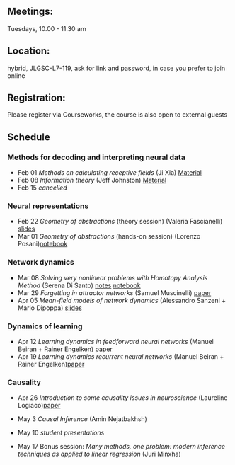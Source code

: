 

## Meetings:
Tuesdays, 10.00 - 11.30 am

## Location:
hybrid, JLGSC-L7-119, ask for link and password, in case you prefer to join online

## Registration:
Please register via Courseworks, the course is also open to external guests

## Schedule
### Methods for decoding and interpreting neural data
* Feb 01 *Methods on calculating receptive fields* (Ji Xia) [Material](https://github.com/RainerEngelken/lnp_model_tutorial)
* Feb 08 *Information theory* (Jeff Johnston) [Material](https://www.inference.org.uk/mackay/itila/)
* Feb 15 *cancelled* 

### Neural representations
* Feb 22 *Geometry of abstractions* (theory session) (Valeria Fascianelli) [slides](https://github.com/RainerEngelken/neurotheory-seminar-2022/blob/main/geometry_abstractions_February_2022.pdf)
* Mar 01 *Geometry of abstractions* (hands-on session) (Lorenzo Posani)[notebook](https://colab.research.google.com/drive/1MQ44b1xKsqyDYiOb22LYZ414iYgwJ4VA#scrollTo=oPtWoVhyAGk3)

### Network dynamics
* Mar 08 *Solving very nonlinear problems with Homotopy Analysis Method*  (Serena Di Santo) [notes](https://github.com/RainerEngelken/neurotheory-seminar-2022/blob/main/HomotopyAnalysisMethod.pdf) [notebook](https://github.com/RainerEngelken/neurotheory-seminar-2022/blob/main/HAM_handson2_Serena.nb) 
* Mar 29 *Forgetting in attractor networks* (Samuel Muscinelli) [paper](https://arxiv.org/abs/2112.00119)
* Apr 05 *Mean-field models of network dynamics* (Alessandro Sanzeni + Mario Dipoppa) [slides](https://github.com/RainerEngelken/neurotheory-seminar-2022/blob/main/ATC_04052022_SlidesAlessandro.pdf)

### Dynamics of learning
* Apr 12 *Learning dynamics in feedforward neural networks* (Manuel Beiran + Rainer Engelken) [paper](https://arxiv.org/abs/1312.6120)
* Apr 19 *Learning dynamics recurrent neural networks* (Manuel Beiran + Rainer Engelken)[paper](https://arxiv.org/abs/2006.11036)

### Causality
* Apr 26 *Introduction to some causality issues in neuroscience* (Laureline Logiaco)[paper](https://arxiv.org/abs/2204.00607)
* May 3 *Causal Inference* (Amin Nejatbakhsh)

* May 10 *student presentations*
* May 17 Bonus session: *Many methods, one problem: modern inference techniques as applied to linear regression* (Juri Minxha)
